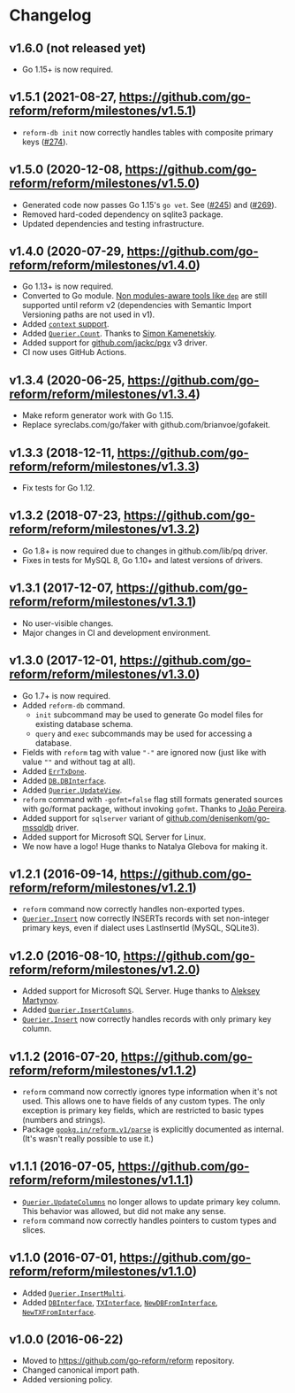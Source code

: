 # Changelog

## v1.6.0 (not released yet)

* Go 1.15+ is now required.

## v1.5.1 (2021-08-27, https://github.com/go-reform/reform/milestones/v1.5.1)

* `reform-db init` now correctly handles tables with composite primary keys ([#274](https://github.com/go-reform/reform/issues/274)).

## v1.5.0 (2020-12-08, https://github.com/go-reform/reform/milestones/v1.5.0)

* Generated code now passes Go 1.15's `go vet`. See ([#245](https://github.com/go-reform/reform/issues/245))
  and ([#269](https://github.com/go-reform/reform/issues/269)).
* Removed hard-coded dependency on sqlite3 package.
* Updated dependencies and testing infrastructure.

## v1.4.0 (2020-07-29, https://github.com/go-reform/reform/milestones/v1.4.0)

* Go 1.13+ is now required.
* Converted to Go module. [Non modules-aware tools like `dep`](https://github.com/golang/dep/issues/1962)
  are still supported until reform v2 (dependencies with Semantic Import Versioning paths are not used in v1).
* Added [`context` support](https://pkg.go.dev/gopkg.in/reform.v1?tab=doc#hdr-Context).
* Added [`Querier.Count`](https://godoc.org/gopkg.in/reform.v1#Querier.Count).
  Thanks to [Simon Kamenetskiy](https://github.com/skamenetskiy).
* Added support for [github.com/jackc/pgx](https://github.com/jackc/pgx) v3 driver.
* CI now uses GitHub Actions.

## v1.3.4 (2020-06-25, https://github.com/go-reform/reform/milestones/v1.3.4)

* Make reform generator work with Go 1.15.
* Replace syreclabs.com/go/faker with github.com/brianvoe/gofakeit.

## v1.3.3 (2018-12-11, https://github.com/go-reform/reform/milestones/v1.3.3)

* Fix tests for Go 1.12.

## v1.3.2 (2018-07-23, https://github.com/go-reform/reform/milestones/v1.3.2)

* Go 1.8+ is now required due to changes in github.com/lib/pq driver.
* Fixes in tests for MySQL 8, Go 1.10+ and latest versions of drivers.

## v1.3.1 (2017-12-07, https://github.com/go-reform/reform/milestones/v1.3.1)

* No user-visible changes.
* Major changes in CI and development environment.

## v1.3.0 (2017-12-01, https://github.com/go-reform/reform/milestones/v1.3.0)

* Go 1.7+ is now required.
* Added `reform-db` command.
  * `init` subcommand may be used to generate Go model files for existing database schema.
  * `query` and `exec` subcommands may be used for accessing a database.
* Fields with `reform` tag with value `"-"` are ignored now (just like with value `""` and without tag at all).
* Added [`ErrTxDone`](https://godoc.org/gopkg.in/reform.v1#pkg-variables).
* Added [`DB.DBInterface`](https://godoc.org/gopkg.in/reform.v1#DB.DBInterface).
* Added [`Querier.UpdateView`](https://godoc.org/gopkg.in/reform.v1#Querier.UpdateView).
* `reform` command with `-gofmt=false` flag still formats generated sources with go/format package, without invoking `gofmt`.
  Thanks to [João Pereira](https://github.com/joaodrp).
* Added support for `sqlserver` variant of [github.com/denisenkom/go-mssqldb](https://github.com/denisenkom/go-mssqldb) driver.
* Added support for Microsoft SQL Server for Linux.
* We now have a logo! Huge thanks to Natalya Glebova for making it.

## v1.2.1 (2016-09-14, https://github.com/go-reform/reform/milestones/v1.2.1)

* `reform` command now correctly handles non-exported types.
* [`Querier.Insert`](https://godoc.org/gopkg.in/reform.v1#Querier.Insert) now correctly INSERTs records with set
  non-integer primary keys, even if dialect uses LastInsertId (MySQL, SQLite3).

## v1.2.0 (2016-08-10, https://github.com/go-reform/reform/milestones/v1.2.0)

* Added support for Microsoft SQL Server. Huge thanks to [Aleksey Martynov](https://github.com/AlekseyMartynov).
* Added [`Querier.InsertColumns`](https://godoc.org/gopkg.in/reform.v1#Querier.InsertColumns).
* [`Querier.Insert`](https://godoc.org/gopkg.in/reform.v1#Querier.Insert) now correctly handles records with only primary key column.

## v1.1.2 (2016-07-20, https://github.com/go-reform/reform/milestones/v1.1.2)

* `reform` command now correctly ignores type information when it's not used.
  This allows one to have fields of any custom types. The only exception is primary key fields,
  which are restricted to basic types (numbers and strings).
* Package [`gopkg.in/reform.v1/parse`](https://godoc.org/gopkg.in/reform.v1/parse) is explicitly documented as internal.
  (It's wasn't really possible to use it.)

## v1.1.1 (2016-07-05, https://github.com/go-reform/reform/milestones/v1.1.1)

* [`Querier.UpdateColumns`](https://godoc.org/gopkg.in/reform.v1#Querier.UpdateColumns) no longer allows to update
  primary key column. This behavior was allowed, but did not make any sense.
* `reform` command now correctly handles pointers to custom types and slices.

## v1.1.0 (2016-07-01, https://github.com/go-reform/reform/milestones/v1.1.0)

* Added [`Querier.InsertMulti`](https://godoc.org/gopkg.in/reform.v1#Querier.InsertMulti).
* Added [`DBInterface`](https://godoc.org/gopkg.in/reform.v1#DBInterface),
  [`TXInterface`](https://godoc.org/gopkg.in/reform.v1#TXInterface),
  [`NewDBFromInterface`](https://godoc.org/gopkg.in/reform.v1#NewDBFromInterface),
  [`NewTXFromInterface`](https://godoc.org/gopkg.in/reform.v1#NewTXFromInterface).

## v1.0.0 (2016-06-22)

* Moved to https://github.com/go-reform/reform repository.
* Changed canonical import path.
* Added versioning policy.
